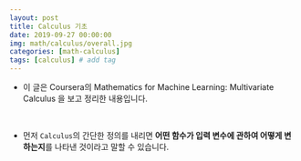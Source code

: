 ```yaml
---
layout: post
title: Calculus 기초
date: 2019-09-27 00:00:00
img: math/calculus/overall.jpg
categories: [math-calculus] 
tags: [calculus] # add tag
---
```


- 이 글은 Coursera의 Mathematics for Machine Learning: Multivariate Calculus 을 보고 정리한 내용입니다.

<br>

- 먼저 `Calculus`의 간단한 정의를 내리면 **어떤 함수가 입력 변수에 관하여 어떻게 변하는지**를 나타낸 것이라고 말할 수 있습니다.
 



